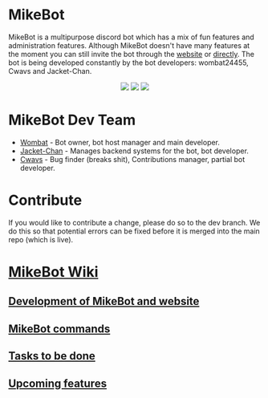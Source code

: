 # MikeBot
MikeBot is a multipurpose discord bot which has a mix of fun features and administration features. Although MikeBot doesn't have many features at the moment you can still invite the bot through the [website](https://wombat24455.github.io/mikebot.github.io/) or [directly](https://discord.com/oauth2/authorize?client_id=639421464185143301&scope=bot&permissions=2146958847). The bot is being developed constantly by the bot developers: wombat24455, Cwavs and Jacket-Chan.
<p align="center">
<img src="https://img.shields.io/github/stars/wombat24455/MikebotDiscordBot">
<img src="https://www.codefactor.io/repository/github/wombat24455/mikebotdiscordbot/badge/master">
<img src="https://img.shields.io/github/license/wombat24455/MikebotDiscordBot">
</p>

# MikeBot Dev Team
- [Wombat](wombat24455) - Bot owner, bot host manager and main developer.
- [Jacket-Chan](https://github.com/Jacket-Chan) - Manages backend systems for the bot, bot developer.
- [Cwavs](https://github.com/Cwavs) - Bug finder (breaks shit), Contributions manager, partial bot developer.

# Contribute
If you would like to contribute a change, please do so to the dev branch. We do this so that potential errors can be fixed before it is merged into the main repo (which is live).

# [MikeBot Wiki](https://github.com/wombat24455/MikebotDiscordBot/wiki)
## [Development of MikeBot and website](https://github.com/wombat24455/MikebotDiscordBot/wiki/Development-of-MikeBot-and-MikeBot-website)  
## [MikeBot commands](https://github.com/wombat24455/MikebotDiscordBot/wiki/MikeBot-commands)  
## [Tasks to be done](https://github.com/wombat24455/MikebotDiscordBot/wiki/Tasks-to-be-done)  
## [Upcoming features](https://github.com/wombat24455/MikebotDiscordBot/wiki/Upcoming-features)
